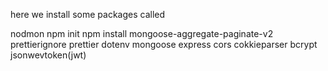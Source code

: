 here we install some packages called 


nodmon 
npm init 
npm install 
mongoose-aggregate-paginate-v2
prettierignore
prettier
dotenv
mongoose
express
cors
cokkieparser
bcrypt
 jsonwevtoken(jwt)
